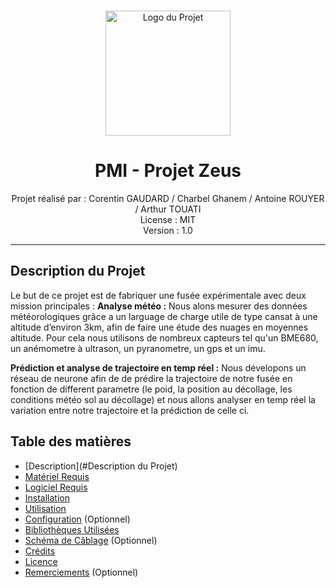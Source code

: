 <p align="center">
  <br>
  <a href="#">
    <img src="Logo_IPSA.png" alt="Logo du Projet" width="200">
  </a>
  <br>
</p>

<h1 align="center">PMI - Projet Zeus </h1>

<p align="center">
  Projet réalisé par : Corentin GAUDARD / Charbel Ghanem / Antoine ROUYER / Arthur TOUATI
  <br>
  License : MIT
  <br>
  Version : 1.0
  <br>
</p>

---

## Description du Projet

Le but de ce projet est de fabriquer une fusée expérimentale avec deux mission principales : 
**Analyse météo :**
Nous alons mesurer des données météorologiques grâce a un larguage de charge utile de type cansat à une altitude d’environ 3km, afin de faire une étude des nuages en moyennes altitude.
Pour cela nous utilisons de nombreux capteurs tel qu'un BME680, un anémometre à ultrason, un pyranometre, un gps et un imu.
 
**Prédiction et analyse de trajectoire en temp réel :**
Nous dévelopons un réseau de neurone afin de de prédire la trajectoire de notre fusée en fonction de different parametre (le poid, la position au décollage, les conditions météo sol au décollage) et nous allons analyser en temp réel la variation entre notre trajectoire et la prédiction de celle ci.

## Table des matières

- [Description](#Description du Projet)
- [Matériel Requis](#matériel-requis)
- [Logiciel Requis](#logiciel-requis)
- [Installation](#installation)
- [Utilisation](#utilisation)
- [Configuration](#configuration) (Optionnel)
- [Bibliothèques Utilisées](https://www.google.com/search?q=%23biblioth%C3%A8ques-utilis%C3%A9es)
- [Schéma de Câblage](https://www.google.com/search?q=%23sch%C3%A9ma-de-c%C3%A2blage) (Optionnel)
- [Crédits](#crédits)
- [Licence](#licence)
- [Remerciements](#remerciements) (Optionnel)
